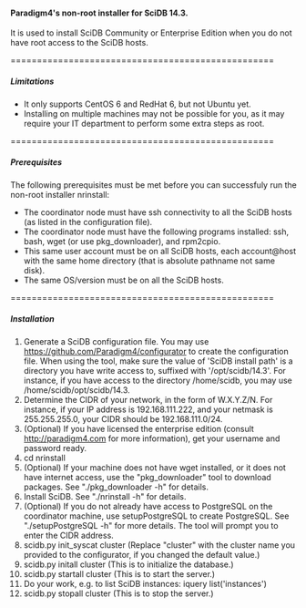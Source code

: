 #### Paradigm4's non-root installer for SciDB 14.3. ####

It is used to install SciDB Community or Enterprise Edition when you do not have root access to the SciDB hosts.

==================================================
##### Limitations #####

* It only supports CentOS 6 and RedHat 6, but not Ubuntu yet.
* Installing on multiple machines may not be possible for you, as it may require your IT department to perform some extra steps as root.

==================================================
##### Prerequisites #####

The following prerequisites must be met before you can successfuly run the non-root installer nrinstall:

* The coordinator node must have ssh connectivity to all the SciDB hosts (as listed in the configuration file).
* The coordinator node must have the following programs installed: ssh, bash, wget (or use pkg_downloader), and rpm2cpio.
* This same user account must be on all SciDB hosts, each account@host with the same home directory (that is absolute pathname not same disk).
* The same OS/version must be on all the SciDB hosts.

==================================================
##### Installation #####

1. Generate a SciDB configuration file. You may use https://github.com/Paradigm4/configurator to create the configuration file. When using the tool, make sure the value of 'SciDB install path' is a directory you have write access to, suffixed with '/opt/scidb/14.3'. For instance, if you have access to the directory /home/scidb, you may use /home/scidb/opt/scidb/14.3. 
2. Determine the CIDR of your network, in the form of W.X.Y.Z/N. For instance, if your IP address is 192.168.111.222, and your netmask is 255.255.255.0, your CIDR should be 192.168.111.0/24.
3. (Optional) If you have licensed the enterprise edition (consult http://paradigm4.com for more information), get your username and password ready.
4. cd nrinstall
5. (Optional) If your machine does not have wget installed, or it does not have internet access, use the "pkg_downloader" tool to download packages. See "./pkg_downloader -h" for details.
6. Install SciDB. See "./nrinstall -h" for details.
7. (Optional) If you do not already have access to PostgreSQL on the coordinator machine, use setupPostgreSQL to create PostgreSQL. See "./setupPostgreSQL -h" for more details. The tool will prompt you to enter the CIDR address.
8. scidb.py init_syscat cluster   (Replace "cluster" with the cluster name you provided to the configurator, if you changed the default value.)
9. scidb.py initall cluster    (This is to initialize the database.)
10. scidb.py startall cluster   (This is to start the server.)
11. Do your work, e.g. to list SciDB instances: iquery list('instances')
12. scidb.py stopall cluster   (This is to stop the server.)

